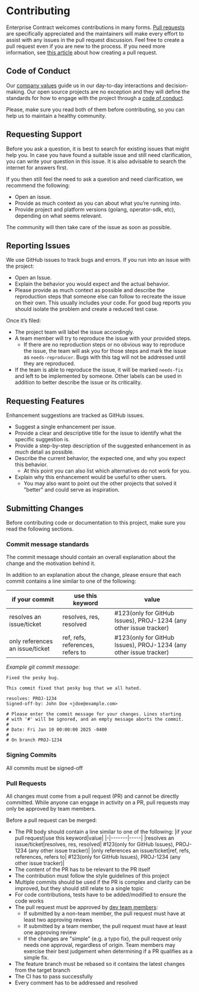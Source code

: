 # Contributing

Enterprise Contract welcomes contributions in many forms. [Pull requests](https://docs.github.com/en/get-started/quickstart/github-glossary#pull-request) are specifically appreciated and the maintainers will make every effort to assist with any issues in the pull request discussion. Feel free to create a pull request even if you are new to the process. If you need more information, see [this article](https://docs.github.com/en/pull-requests/collaborating-with-pull-requests/proposing-changes-to-your-work-with-pull-requests/creating-a-pull-request) about how creating a pull request.

## Code of Conduct

Our [company values](https://www.redhat.com/en/about/brand/standards/culture) guide us in our day-to-day interactions and decision-making. Our open source projects are no exception and they will define the standards for how to engage with the project through a [code of conduct](/CODE_OF_CONDUCT.md).

Please, make sure you read both of them before contributing, so you can help us to maintain a healthy community.

## Requesting Support

Before you ask a question, it is best to search for existing issues that might help you. In case you have found a suitable issue and still need clarification, you can write your question in this issue. It is also advisable to search the internet for answers first.

If you then still feel the need to ask a question and need clarification, we recommend the following:

* Open an issue.
* Provide as much context as you can about what you’re running into.
* Provide project and platform versions (golang, operator-sdk, etc), depending on what seems relevant.

The community will then take care of the issue as soon as possible.

## Reporting Issues

We use GitHub issues to track bugs and errors. If you run into an issue with the project:

* Open an Issue.
* Explain the behavior you would expect and the actual behavior.
* Please provide as much context as possible and describe the reproduction steps that someone else can follow to recreate the issue on their own. This usually includes your code. For good bug reports you should isolate the problem and create a reduced test case.

Once it’s filed:

* The project team will label the issue accordingly.
* A team member will try to reproduce the issue with your provided steps.
  * If there are no reproduction steps or no obvious way to reproduce the issue, the team will ask you for those steps and mark the issue as `needs-reproducer`. Bugs with this tag will not be addressed until they are reproduced.
* If the team is able to reproduce the issue, it will be marked `needs-fix` and left to be implemented by someone. Other labels can be used in addition to better describe the issue or its criticality.

## Requesting Features

Enhancement suggestions are tracked as GitHub issues.

* Suggest a single enhancement per issue.
* Provide a clear and descriptive title for the issue to identify what the specific suggestion is.
* Provide a step-by-step description of the suggested enhancement in as much detail as possible.
* Describe the current behavior, the expected one, and why you expect this behavior.
  * At this point you can also list which alternatives do not work for you.
* Explain why this enhancement would be useful to other users.
  * You may also want to point out the other projects that solved it "better" and could serve as inspiration.

## Submitting Changes

Before contributing code or documentation to this project, make sure you read the following sections.

### Commit message standards

The commit message should contain an overall explanation about the change and the motivation behind it.

In addition to an explanation about the change, please ensure that each commit contains a line similar to one of the following:

|if your commit|use this keyword|value|
|-|-------|-----|
|resolves an issue/ticket|resolves, res, resolved| #123(only for GitHub Issues), PROJ-1234 (any other issue tracker)|
|only references an issue/ticket|ref, refs, references, refers to| #123(only for GitHub Issues), PROJ-1234 (any other issue tracker)|

*Example git commit message*:
```
Fixed the pesky bug.

This commit fixed that pesky bug that we all hated.

resolves: PROJ-1234
Signed-off-by: John Doe <jdoe@example.com>

# Please enter the commit message for your changes. Lines starting
# with '#' will be ignored, and an empty message aborts the commit.
#
# Date: Fri Jan 10 00:00:00 2025 -0400
#
# On branch PROJ-1234
```

### Signing Commits

All commits must be signed-off

### Pull Requests

All changes must come from a pull request (PR) and cannot be directly committed. While anyone can engage in activity on a PR, pull requests may only be approved by team members.

Before a pull request can be merged:
* The PR body should contain a line similar to one of the following:
  |if your pull request|use this keyword|value|
  |-|-------|-----|
  |resolves an issue/ticket|resolves, res, resolved| #123(only for GitHub Issues), PROJ-1234 (any other issue tracker)|
  |only references an issue/ticket|ref, refs, references, refers to| #123(only for GitHub Issues), PROJ-1234 (any other issue tracker)|
* The content of the PR has to be relevant to the PR itself
* The contribution must follow the style guidelines of this project
* Multiple commits should be used if the PR is complex and clarity can be improved, but they should still relate to a single topic
* For code contributions, tests have to be added/modified to ensure the code works
* The pull request must be approved by [dev team members](https://github.com/orgs/enterprise-contract/teams/devs):
  * If submitted by a non-team member, the pull request must have at least two approving reviews
  * If submitted by a team member, the pull request must have at least one approving review
  * If the changes are "simple" (e.g. a typo fix), the pull request only needs one approval, regardless of origin. Team members may exercise their best judgement when determining if a PR qualifies as a simple fix.
* The feature branch must be rebased so it contains the latest changes from the target branch
* The CI has to pass successfully
* Every comment has to be addressed and resolved
